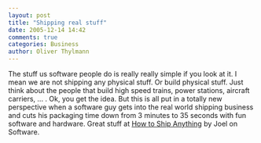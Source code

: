 ```yaml
---
layout: post
title: "Shipping real stuff"
date: 2005-12-14 14:42
comments: true
categories: Business
author: Oliver Thylmann
---
```






The stuff us software people do is really really simple if you look at it. I mean we are not shipping any physical stuff. Or build physical stuff. Just think about the people that build high speed trains, power stations, aircraft carriers, ... . Ok, you get the idea. But this is all put in a totally new perspective when a software guy gets into the real world shipping business and cuts his packaging time down from 3 minutes to 35 seconds with fun software and hardware. Great stuff at [How to Ship Anything](http://www.joelonsoftware.com/articles/HowToShipAnything.html) by Joel on Software.







